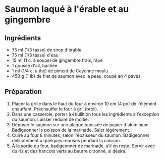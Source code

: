 # Saumon laqué à l'érable et au gingembre

## Ingrédients

- 75 ml (1/3 tasse) de sirop d'érable
- 75 ml (1/3 tasse) d'eau
- 15 ml (1 c. à soupe) de gingembre frais, râpé
- 1 gousse d'ail, hachée
- 1 ml (1/4 c. à thé) de piment de Cayenne moulu
- 450 g (1 lb) de filet de saumon avec la peau, coupé en 4 pavés

## Préparation

1. Placer la grille dans le haut du four à environ 10 cm (4 po) de l'élément chauffant. Préchauffer le four à gril (broil).
2. Dans une casserole, porter à ébullition tous les ingrédients à l'exception du saumon. Laisser réduire de moitié.
3. Déposer le saumon sur une plaque tapissée de papier d'aluminium. Badigeonner le poisson de la marinade. Saler légèrement. 
4. Cuire au four 8 minutes, selon l'épaisseur du saumon. Badigeonner délicatement à quelques reprises pendant la cuisson.
5. À la sortie du four, badigeonner de marinade, s'il en reste. Servir avec du riz et des haricots verts au beurre citronné, si désiré.
